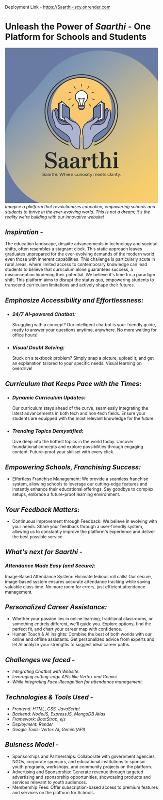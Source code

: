 Deployment Link - https://Saarthi-lscy.onrender.com

# Unleash the Power of _Saarthi_ - One Platform for Schools and Students

![alt text](public/img/CodeCrew,jpg.jpeg)
_Imagine a platform that revolutionizes education, empowering schools and students to thrive in the ever-evolving world. This is not a dream; it's the reality we're building with our innovative website!_

## _Inspiration_ -

The education landscape, despite advancements in technology and societal shifts, often resembles a stagnant clock. This static approach leaves graduates unprepared for the ever-evolving demands of the modern world, even those with inherent capabilities. This challenge is particularly acute in rural areas, where limited access to contemporary knowledge can lead students to believe that curriculum alone guarantees success, a misconception hindering their potential. We believe it's time for a paradigm shift. This platform aims to disrupt the status quo, empowering students to transcend curriculum limitations and actively shape their futures.

## _Emphasize Accessibility and Effortlessness:_

- ### _24/7 AI-powered Chatbot:_

  Struggling with a concept? Our intelligent chatbot is your friendly guide, ready to answer your questions anytime, anywhere. No more waiting for office hours!

- ### _Visual Doubt Solving:_
  Stuck on a textbook problem? Simply snap a picture, upload it, and get an explanation tailored to your specific needs. Visual learning on overdrive!

## _Curriculum that Keeps Pace with the Times:_

- ### _Dynamic Curriculum Updates:_

  Our curriculum stays ahead of the curve, seamlessly integrating the latest advancements in both tech and non-tech fields. Ensure your students are equipped with the most relevant knowledge for the future.

- ### _Trending Topics Demystified:_
  Dive deep into the hottest topics in the world today. Uncover foundational concepts and explore possibilities through engaging content. Future-proof your skillset with every click.

## _Empowering Schools, Franchising Success:_

- Effortless Franchise Management: We provide a seamless franchise system, allowing schools to leverage our cutting-edge features and instantly enhance their educational offerings. Say goodbye to complex setups, embrace a future-proof learning environment.

## _Your Feedback Matters:_

- Continuous Improvement through Feedback: We believe in evolving with your needs. Share your feedback through a user-friendly system, allowing us to constantly improve the platform's experience and deliver the best possible service.

## _What's next for Saarthi -_

### _Attendance Made Easy (and Secure):_

Image-Based Attendance System: Eliminate tedious roll calls! Our secure, image-based system ensures accurate attendance tracking while saving valuable class time.
No more room for errors, just efficient attendance management.

## _Personalized Career Assistance:_

- Whether your passion lies in online learning, traditional classrooms, or something entirely different, we'll guide you. Explore options, find the perfect fit, and chart your career map with confidence.
- Human Touch & AI Insights: Combine the best of both worlds with our online and offline assistants. Get personalized advice from experts and let AI analyze your strengths to suggest ideal career paths.

## _Challenges we faced_ -

- _Integrating Chatbot with Website._
- _leveraging cutting-edge APIs like Vertex and Gemini._
- _While integrating Face-Recognition for attendance management._

## _Technologies & Tools Used -_

- _Frontend: HTML, CSS, JavaScript_
- _Backend: NodeJS, ExpressJS, MongoDB Atlas_
- _Framework: BootStrap, ejs_
- _Deployment: Render_
- _Google Tools: Vertex AI, Gemini(API)_

## _Buisness Model_ -

- Sponsorships and Partnerships: Collaborate with government agencies, NGOs, corporate sponsors, and educational institutions to sponsor youth programs, workshops, and community projects on the platform.
- Advertising and Sponsorship: Generate revenue through targeted advertising and sponsorship opportunities, showcasing products and services relevant to youth audiences.
- Membership Fees: Offer subscription-based access to premium features and services on the platform for Schools.
